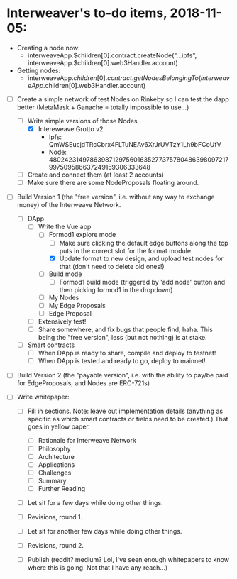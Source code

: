 # Interweaver's to-do items, 2018-11-05:

- Creating a node now:
  - interweaveApp.$children[0].contract.createNode("...ipfs", interweaveApp.$children[0].web3Handler.account)
- Getting nodes:
  - interweaveApp.$children[0].contract.getNodesBelongingTo(interweaveApp.$children[0].web3Handler.account)

- [ ] Create a simple network of test Nodes on Rinkeby so I can test the dapp better (MetaMask + Ganache = totally impossible to use...)
  - [ ] Write simple versions of those Nodes
    - [X] Intereweave Grotto v2
      - Ipfs: QmWSEucjdTRcCbrx4FLTuNEAv6XrJrUVTzY1Lh9bFCoUfV
      - Node: 4802423149786398712975601635277375780486398097217997509586637249159306333648
  - [ ] Create and connect them (at least 2 accounts)
  - [ ] Make sure there are some NodeProposals floating around.
  
- [ ] Build Version 1 (the "free version", i.e. without any way to exchange money) of the Interweave Network.
  - [ ] DApp
    - [ ] Write the Vue app
      - [ ] Formod1 explore mode
        - [ ] Make sure clicking the default edge buttons along the top puts in the correct slot for the format module
        - [X] Update format to new design, and upload test nodes for that (don't need to delete old ones!)
      - [ ] Build mode
        - [ ] Formod1 build mode (triggered by 'add node' button and then picking formod1 in the dropdown)
      - [ ] My Nodes
      - [ ] My Edge Proposals
      - [ ] Edge Proposal
    - [ ] Extensively test!
    - [ ] Share somewhere, and fix bugs that people find, haha. This being the "free version", less (but not nothing) is at stake.
  - [ ] Smart contracts
    - [ ] When DApp is ready to share, compile and deploy to testnet!
    - [ ] When DApp is tested and ready to go, deploy to mainnet!
    
- [ ] Build Version 2 (the "payable version", i.e. with the ability to pay/be paid for EdgeProposals, and Nodes are ERC-721s)

- [ ] Write whitepaper:
    - [ ] Fill in sections. Note: leave out implementation details (anything as specific as which smart contracts or fields need to be created.) That goes in yellow paper.
      - [ ] Rationale for Interweave Network
      - [ ] Philosophy
      - [ ] Architecture
      - [ ] Applications
      - [ ] Challenges
      - [ ] Summary
      - [ ] Further Reading
    - [ ] Let sit for a few days while doing other things.
    - [ ] Revisions, round 1.
    - [ ] Let sit for another few days while doing other things.
    - [ ] Revisions, round 2.
    - [ ] Publish (reddit? medium? Lol, I've seen enough whitepapers to know where this is going. Not that I have any reach...)
 



 

